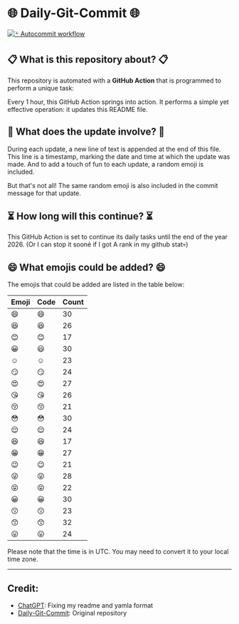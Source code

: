 # 🌐 Daily-Git-Commit 🌐

[![🃏 Autocommit workflow](https://github.com/kleqing/git-auto-commit/actions/workflows/main.yaml/badge.svg?event=check_run)](https://github.com/kleqing/git-auto-commit/actions/workflows/main.yaml)

## 📋 What is this repository about? 📋

This repository is automated with a **GitHub Action** that is programmed to perform a unique task:

Every 1 hour, this GitHub Action springs into action. It performs a simple yet effective operation: it updates this README file.

## 🔄 What does the update involve? 🔄

During each update, a new line of text is appended at the end of this file. This line is a timestamp, marking the date and time at which the update was made. And to add a touch of fun to each update, a random emoji is included.

But that's not all! The same random emoji is also included in the commit message for that update.

## ⏳ How long will this continue? ⏳

This GitHub Action is set to continue its daily tasks until the end of the year 2026. (Or I can stop it soonẻ if I got A rank in my github stat💀)

## 😄 What emojis could be added? 😄

The emojis that could be added are listed in the table below:

| Emoji | Code | Count |
| --- | --- | --- |
| 😄 | :smile: | 30 |
| 😆 | :laughing: | 26 |
| 😊 | :blush: | 17 |
| 😀 | :smiley: | 30 |
| ☺️ | :relaxed: | 23 |
| 😏 | :smirk: | 24 |
| 😍 | :heart_eyes: | 27 |
| 😘 | :kissing_heart: | 26 |
| 😚 | :kissing_closed_eyes: | 21 |
| 😳 | :flushed: | 30 |
| 😌 | :relieved: | 24 |
| 😆 | :satisfied: | 17 |
| 😁 | :grin: | 27 |
| 😉 | :wink: | 21 |
| 😜 | :stuck_out_tongue_winking_eye: | 28 |
| 😝 | :stuck_out_tongue_closed_eyes: | 22 |
| 😀 | :grinning: | 30 |
| 😗 | :kissing: | 23 |
| 😙 | :kissing_smiling_eyes: | 32 |
| 😛 | :stuck_out_tongue: | 24 |

Please note that the time is in UTC. You may need to convert it to your local time zone.

---

## Credit:

- [ChatGPT](chatgpt.com): Fixing my readme and yamla format
- [Daily-Git-Commit](https://github.com/diegomarty/daily-git-commit): Original repository

